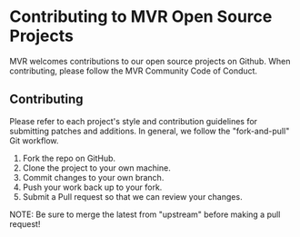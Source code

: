 # Contributing to MVR Open Source Projects
MVR welcomes contributions to our open source projects on Github. When contributing, please follow the MVR Community Code of Conduct.

## Contributing
Please refer to each project's style and contribution guidelines for submitting patches and additions. In general, we follow the "fork-and-pull" Git workflow.

1) Fork the repo on GitHub. <br>
2) Clone the project to your own machine. <br>
3) Commit changes to your own branch. <br>
4) Push your work back up to your fork. <br>
5) Submit a Pull request so that we can review your changes. <br>

NOTE: Be sure to merge the latest from "upstream" before making a pull request!
